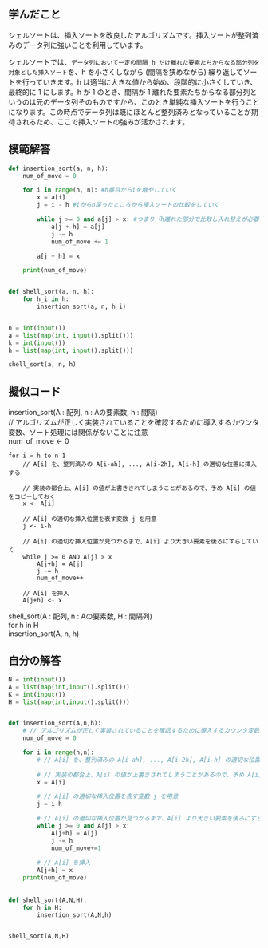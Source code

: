 

## 学んだこと
シェルソートは、挿入ソートを改良したアルゴリズムです。挿入ソートが整列済みのデータ列に強いことを利用しています。  
  
シェルソートでは、`データ列において一定の間隔 h だけ離れた要素たちからなる部分列を対象とした挿入ソート`を、h を小さくしながら (間隔を狭めながら) 繰り返してソートを行っていきます。h は適当に大きな値から始め、段階的に小さくしていき、最終的に 1 にします。h が 1 のとき、間隔が 1 離れた要素たちからなる部分列というのは元のデータ列そのものですから、このとき単純な挿入ソートを行うことになります。この時点でデータ列は既にほとんど整列済みとなっていることが期待されるため、ここで挿入ソートの強みが活かされます。

## 模範解答
```python
def insertion_sort(a, n, h):
    num_of_move = 0

    for i in range(h, n): #h番目からiを増やしていく
        x = a[i]
        j = i - h #iからh戻ったところから挿入ソートの比較をしていく

        while j >= 0 and a[j] > x: #つまり「h離れた部分で比較し入れ替えが必要ならば」
            a[j + h] = a[j] 
            j -= h
            num_of_move += 1

        a[j + h] = x

    print(num_of_move)


def shell_sort(a, n, h):
    for h_i in h:
        insertion_sort(a, n, h_i)


n = int(input())
a = list(map(int, input().split()))
k = int(input())
h = list(map(int, input().split()))

shell_sort(a, n, h)
```

## 擬似コード

insertion_sort(A : 配列, n : Aの要素数, h : 間隔)  
    // アルゴリズムが正しく実装されていることを確認するために導入するカウンタ変数、ソート処理には関係がないことに注意  
    num_of_move <- 0  
  
    for i = h to n-1  
        // A[i] を、整列済みの A[i-ah], ..., A[i-2h], A[i-h] の適切な位置に挿入する  
  
        // 実装の都合上、A[i] の値が上書きされてしまうことがあるので、予め A[i] の値をコピーしておく   
        x <- A[i]  
  
        // A[i] の適切な挿入位置を表す変数 j を用意  
        j <- i-h  
  
        // A[i] の適切な挿入位置が見つかるまで、A[i] より大きい要素を後ろにずらしていく  
        while j >= 0 AND A[j] > x  
            A[j+h] = A[j]  
            j -= h  
            num_of_move++  
          
        // A[i] を挿入  
        A[j+h] <- x  
  
shell_sort(A : 配列, n : Aの要素数, H : 間隔列)  
    for h in H  
        insertion_sort(A, n, h)


## 自分の解答
```python
N = int(input())
A = list(map(int,input().split()))
K = int(input())
H = list(map(int,input().split()))


def insertion_sort(A,n,h):
    # // アルゴリズムが正しく実装されていることを確認するために導入するカウンタ変数、ソート処理には関係がないことに注意
    num_of_move = 0

    for i in range(h,n):
        # // A[i] を、整列済みの A[i-ah], ..., A[i-2h], A[i-h] の適切な位置に挿入する
        
        # // 実装の都合上、A[i] の値が上書きされてしまうことがあるので、予め A[i] の値をコピーしておく 
        x = A[i]

        # // A[i] の適切な挿入位置を表す変数 j を用意
        j = i-h

        # // A[i] の適切な挿入位置が見つかるまで、A[i] より大きい要素を後ろにずらしていく
        while j >= 0 and A[j] > x:
            A[j+h] = A[j]
            j -= h
            num_of_move+=1
            
        # // A[i] を挿入
        A[j+h] = x
    print(num_of_move)
    
    
def shell_sort(A,N,H):
    for h in H:
        insertion_sort(A,N,h)


shell_sort(A,N,H)
```

